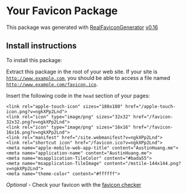 # Your Favicon Package

This package was generated with [RealFaviconGenerator](https://realfavicongenerator.net/) [v0.16](https://realfavicongenerator.net/change_log#v0.16)

## Install instructions

To install this package:

Extract this package in the root of your web site. If your site is <code>http://www.example.com</code>, you should be able to access a file named <code>http://www.example.com/favicon.ico</code>.

Insert the following code in the `head` section of your pages:

    <link rel="apple-touch-icon" sizes="180x180" href="/apple-touch-icon.png?v=ngkXPp2Lnd">
    <link rel="icon" type="image/png" sizes="32x32" href="/favicon-32x32.png?v=ngkXPp2Lnd">
    <link rel="icon" type="image/png" sizes="16x16" href="/favicon-16x16.png?v=ngkXPp2Lnd">
    <link rel="manifest" href="/site.webmanifest?v=ngkXPp2Lnd">
    <link rel="shortcut icon" href="/favicon.ico?v=ngkXPp2Lnd">
    <meta name="apple-mobile-web-app-title" content="AustinHuang.me">
    <meta name="application-name" content="AustinHuang.me">
    <meta name="msapplication-TileColor" content="#bada55">
    <meta name="msapplication-TileImage" content="/mstile-144x144.png?v=ngkXPp2Lnd">
    <meta name="theme-color" content="#ffffff">

*Optional* - Check your favicon with the [favicon checker](https://realfavicongenerator.net/favicon_checker)